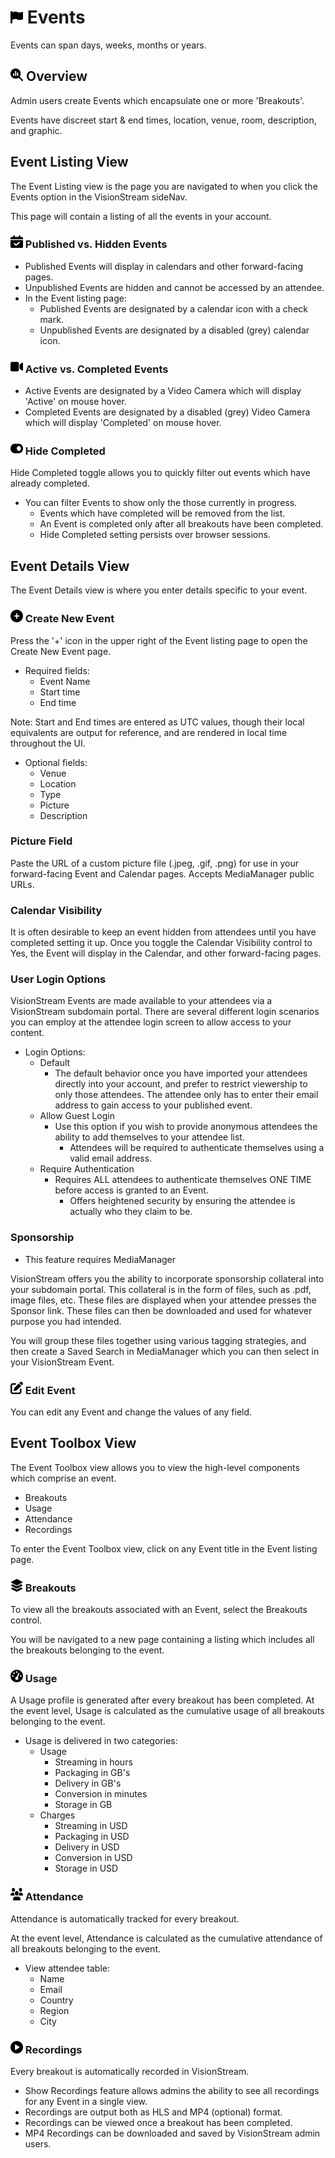 # <img src="https://raw.githubusercontent.com/vishaldhole173/pro-stream-documentation/main/fontawesome/svgs/solid/flag.svg" width="20" height="20"> Events

Events can span days, weeks, months or years.

## <img src="https://raw.githubusercontent.com/vishaldhole173/pro-stream-documentation/main/fontawesome/svgs/solid/magnifying-glass-chart.svg" width="20" height="20"> Overview

Admin users create Events which encapsulate one or more 'Breakouts'.

Events have discreet start & end times, location, venue, room, description, and graphic.

## Event Listing View

The Event Listing view is the page you are navigated to when you click the Events option in the VisionStream sideNav.

This page will contain a listing of all the events in your account.

### <img src="https://raw.githubusercontent.com/vishaldhole173/pro-stream-documentation/main/fontawesome/svgs/solid/calendar-check.svg" width="20" height="20"> Published vs. Hidden Events

- Published Events will display in calendars and other forward-facing pages.
- Unpublished Events are hidden and cannot be accessed by an attendee.
- In the Event listing page:
  - Published Events are designated by a calendar icon with a check mark.
  - Unpublished Events are designated by a disabled (grey) calendar icon.

### <img src="https://raw.githubusercontent.com/vishaldhole173/pro-stream-documentation/main/fontawesome/svgs/solid/video.svg" width="20" height="20"> Active vs. Completed Events

- Active Events are designated by a Video Camera which will display 'Active' on mouse hover.
- Completed Events are designated by a disabled (grey) Video Camera which will display 'Completed' on mouse hover.

### <img src="https://raw.githubusercontent.com/vishaldhole173/pro-stream-documentation/main/fontawesome/svgs/solid/toggle-on.svg" width="20" height="20"> Hide Completed

Hide Completed toggle allows you to quickly filter out events which have already completed.

* You can filter Events to show only the those currently in progress.
  - Events which have completed will be removed from the list.
  - An Event is completed only after all breakouts have been completed.
  - Hide Completed setting persists over browser sessions.

## Event Details View

The Event Details view is where you enter details specific to your event.

###  <img src="https://raw.githubusercontent.com/vishaldhole173/pro-stream-documentation/main/fontawesome/svgs/solid/circle-plus.svg" width="20" height="20"> Create New Event

Press the '+' icon in the upper right of the Event listing page to open the Create New Event page.

* Required fields:
  - Event Name
  - Start time
  - End time

Note: Start and End times are entered as UTC values, though their local equivalents are output for reference, and are rendered in local time throughout the UI.

* Optional fields:
  - Venue
  - Location
  - Type
  - Picture
  - Description

### Picture Field

Paste the URL of a custom picture file (.jpeg, .gif, .png) for use in your forward-facing Event and Calendar pages. Accepts MediaManager public URLs.

### Calendar Visibility

It is often desirable to keep an event hidden from attendees until you have completed setting it up.
Once you toggle the Calendar Visibility control to Yes, the Event will display in the Calendar, and other forward-facing pages.

### User Login Options

VisionStream Events are made available to your attendees via a VisionStream subdomain portal.
There are several different login scenarios you can employ at the attendee login screen to allow access to your content.

* Login Options:
  - Default
    - The default behavior once you have imported your attendees directly into your account, and prefer to restrict viewership to only those attendees. The attendee only has to enter their email address to gain access to your published event.
  - Allow Guest Login
    - Use this option if you wish to provide anonymous attendees the ability to add themselves to your attendee list.
      - Attendees will be required to authenticate themselves using a valid email address. 
  - Require Authentication
    - Requires ALL attendees to authenticate themselves ONE TIME before access is granted to an Event.
      - Offers heightened security by ensuring the attendee is actually who they claim to be. 

### Sponsorship

* This feature requires MediaManager

VisionStream offers you the ability to incorporate sponsorship collateral into your subdomain portal.
This collateral is in the form of files, such as .pdf, image files, etc. These files are displayed when your attendee presses the 
Sponsor link. These files can then be downloaded and used for whatever purpose you had intended.

You will group these files together using various tagging strategies, and then create a Saved Search in MediaManager which you can then select in your VisionStream Event.

### <img src="https://raw.githubusercontent.com/vishaldhole173/pro-stream-documentation/main/fontawesome/svgs/solid/pen-to-square.svg" width="20" height="20"> Edit Event

You can edit any Event and change the values of any field.

## Event Toolbox View

The Event Toolbox view allows you to view the high-level components which comprise an event.

- Breakouts
- Usage
- Attendance
- Recordings

To enter the Event Toolbox view, click on any Event title in the Event listing page.

### <img src="https://raw.githubusercontent.com/vishaldhole173/pro-stream-documentation/main/fontawesome/svgs/solid/layer-group.svg" width="20" height="20"> Breakouts

To view all the breakouts associated with an Event, select the Breakouts control.

You will be navigated to a new page containing a listing which includes all the breakouts belonging to the event.

### <img src="https://raw.githubusercontent.com/vishaldhole173/pro-stream-documentation/main/fontawesome/svgs/solid/gauge-high.svg" width="20" height="20"> Usage

A Usage profile is generated after every breakout has been completed. At the event level, Usage is calculated as the cumulative usage of all breakouts belonging to the event.

* Usage is delivered in two categories:
  - Usage
    - Streaming in hours
    - Packaging in GB's
    - Delivery in GB's
    - Conversion in minutes
    - Storage in GB
  - Charges
    - Streaming in USD
    - Packaging in USD
    - Delivery in USD
    - Conversion in USD
    - Storage in USD

###  <img src="https://raw.githubusercontent.com/vishaldhole173/pro-stream-documentation/main/fontawesome/svgs/solid/users.svg" width="20" height="20"> Attendance

Attendance is automatically tracked for every breakout.

At the event level, Attendance is calculated as the cumulative attendance of all breakouts belonging to the event.

* View attendee table:
  - Name
  - Email
  - Country
  - Region
  - City

### <img src="https://raw.githubusercontent.com/vishaldhole173/pro-stream-documentation/main/fontawesome/svgs/solid/circle-play.svg" width="20" height="20"> Recordings

Every breakout is automatically recorded in VisionStream.

* Show Recordings feature allows admins the ability to see all recordings for any Event in a single view.
* Recordings are output both as HLS and MP4 (optional) format.
* Recordings can be viewed once a breakout has been completed.
* MP4 Recordings can be downloaded and saved by VisionStream admin users.
